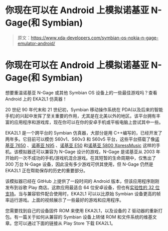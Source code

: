 # 你现在可以在 Android 上模拟诺基亚 N-Gage(和 Symbian)

> 原文：<https://www.xda-developers.com/symbian-os-nokia-n-gage-emulator-android/>

# 你现在可以在 Android 上模拟诺基亚 N-Gage(和 Symbian)

想要重温诺基亚 N-Gage 或其他 Symbian OS 设备上的一些最佳游戏吗？查看 Android 上的 EKA2L1 仿真器！

20 世纪 90 年代末和 21 世纪初，Symbian 移动操作系统在 PDA(以及后来的智能手机)的兴起中发挥了至关重要的作用，尤其是在北美以外的地区。该平台拥有丰富的应用程序和游戏库，现在你可以在你的安卓手机或平板电脑上尝试其中一些。

EKA2L1 是一个跨平台的 Symbian 仿真器，大部分是用 C++编写的，已经开发了两年多。它目前可以模仿 S60v1、S60v3 和 S60v5 平台，这些平台搭载了像[诺基亚 7650](https://en.wikipedia.org/wiki/Nokia_7650) 、[诺基亚 N95](https://en.wikipedia.org/wiki/Nokia_N95) 、[诺基亚 E50](https://en.wikipedia.org/wiki/Nokia_E50) 和[诺基亚 5800 XpressMusic](https://en.wikipedia.org/wiki/Nokia_5800_XpressMusic) 这样的手机。该模拟器还可以兼容为 N-Gage 设计的游戏，N-Gage 是诺基亚从 2003 年开始的一次不成功的手机/游戏机混合游戏。在其短暂的生命周期中，仅售出了 300 万台 N-Gage 设备，因此没有多少游戏可供其使用，但 N-Gage 仍然是 EKA2L1 正在帮助保存的历史的重要部分。

该模拟器已经在 GitHub 上提供了一段时间的 Android 版本，但该应用程序刚刚发布到谷歌 Play 商店。这款应用最适合 64 位安卓设备，但也有[实验性的 32 位支持](https://12z1.com/jekyll/update/2021/01/25/32-bit-android-support.html)。当与兼容软件配合使用时，EKA2L1 可以以比原始 Symbian 设备更高的帧率运行游戏。上面的视频展示了一些最好的游戏和应用程序。

您需要找到自己的设备固件 ROM 来使用 EKA2L1，以及设备的 Z 驱动器的重新打包。有一篇关于如何从兼容的 Symbian 设备上转储 ROM 和文件系统的维基文章。您可以通过下面的链接从 Play Store 下载 EKA2L1。